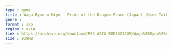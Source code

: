 ```yaml
---
type : game
title : Waga Ryuu o Miyo - Pride of the Dragon Peace (Japan) (User Taikenban)
genre : 
format : iso
region : asia
link : https://archive.org/download/PS2-ASIA-ROMS321COM/Waga%20Ryuu%20o%20Miyo%20-%20Pride%20of%20the%20Dragon%20Peace%20%28Japan%29%20%28User%20Taikenban%29.7z
size : 839MB
---
```


